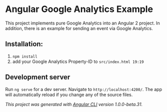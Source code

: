 # Angular Google Analytics Example
This project implements pure Google Analytics into an Angular 2 project. In addition, there is an example for sending an event via Google Analytics.



## Installation:
1. `npm install` 
1. add your Google Analytics Property-ID to `src/index.html 19:19`

## Development server
Run `ng serve` for a dev server. Navigate to `http://localhost:4200/`. The app will automatically reload if you change any of the source files.

*This project was generated with [Angular CLI](https://github.com/angular/angular-cli) version 1.0.0-beta.31.*

